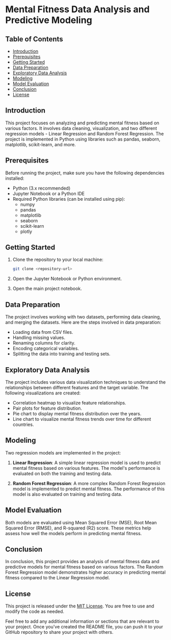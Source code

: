 # Mental Fitness Data Analysis and Predictive Modeling

## Table of Contents

- [Introduction](#introduction)
- [Prerequisites](#prerequisites)
- [Getting Started](#getting-started)
- [Data Preparation](#data-preparation)
- [Exploratory Data Analysis](#exploratory-data-analysis)
- [Modeling](#modeling)
- [Model Evaluation](#model-evaluation)
- [Conclusion](#conclusion)
- [License](#license)

## Introduction

This project focuses on analyzing and predicting mental fitness based on various factors. It involves data cleaning, visualization, and two different regression models - Linear Regression and Random Forest Regression. The project is implemented in Python using libraries such as pandas, seaborn, matplotlib, scikit-learn, and more.

## Prerequisites

Before running the project, make sure you have the following dependencies installed:

- Python (3.x recommended)
- Jupyter Notebook or a Python IDE
- Required Python libraries (can be installed using pip):
  - numpy
  - pandas
  - matplotlib
  - seaborn
  - scikit-learn
  - plotly

## Getting Started

1. Clone the repository to your local machine:

   ```bash
   git clone <repository-url>
   ```

2. Open the Jupyter Notebook or Python environment.

3. Open the main project notebook.

## Data Preparation

The project involves working with two datasets, performing data cleaning, and merging the datasets. Here are the steps involved in data preparation:

- Loading data from CSV files.
- Handling missing values.
- Renaming columns for clarity.
- Encoding categorical variables.
- Splitting the data into training and testing sets.

## Exploratory Data Analysis

The project includes various data visualization techniques to understand the relationships between different features and the target variable. The following visualizations are created:

- Correlation heatmap to visualize feature relationships.
- Pair plots for feature distribution.
- Pie chart to display mental fitness distribution over the years.
- Line chart to visualize mental fitness trends over time for different countries.

## Modeling

Two regression models are implemented in the project:

1. **Linear Regression**: A simple linear regression model is used to predict mental fitness based on various features. The model's performance is evaluated on both the training and testing data.

2. **Random Forest Regression**: A more complex Random Forest Regression model is implemented to predict mental fitness. The performance of this model is also evaluated on training and testing data.

## Model Evaluation

Both models are evaluated using Mean Squared Error (MSE), Root Mean Squared Error (RMSE), and R-squared (R2) score. These metrics help assess how well the models perform in predicting mental fitness.

## Conclusion

In conclusion, this project provides an analysis of mental fitness data and predictive models for mental fitness based on various factors. The Random Forest Regression model demonstrates higher accuracy in predicting mental fitness compared to the Linear Regression model.

## License

This project is released under the [MIT License](LICENSE). You are free to use and modify the code as needed.

Feel free to add any additional information or sections that are relevant to your project. Once you've created the README file, you can push it to your GitHub repository to share your project with others.
